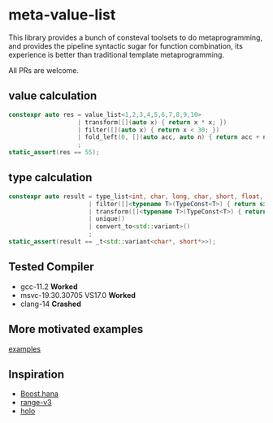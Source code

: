 # meta-value-list
This library provides a bunch of consteval toolsets to do metaprogramming,
and provides the pipeline syntactic sugar for function combination, 
its experience is better than traditional template metaprogramming.

All PRs are welcome.
## value calculation
```cpp
constexpr auto res = value_list<1,2,3,4,5,6,7,8,9,10>
                   | transform([](auto x) { return x * x; })
                   | filter([](auto x) { return x < 30; })
                   | fold_left(0, [](auto acc, auto n) { return acc + n; })
                   ;
static_assert(res == 55);
```

## type calculation
```cpp
constexpr auto result = type_list<int, char, long, char, short, float, double>
                      | filter([]<typename T>(TypeConst<T>) { return sizeof(T) < 4; })
                      | transform([]<typename T>(TypeConst<T>) { return _t<std::add_pointer_t<T>>; })
                      | unique()
                      | convert_to<std::variant>()
                      ;
static_assert(result == _t<std::variant<char*, short*>>);
```

## Tested Compiler
- gcc-11.2 **Worked**
- msvc-19.30.30705 VS17.0 **Worked**
- clang-14 **Crashed**

## More motivated examples
[examples](examples/README.md)

## Inspiration
- [Boost.hana](https://www.boost.org/doc/libs/1_61_0/libs/hana/doc/html/index.html)
- [range-v3](https://github.com/ericniebler/range-v3)
- [holo](https://github.com/godsme/holo)
